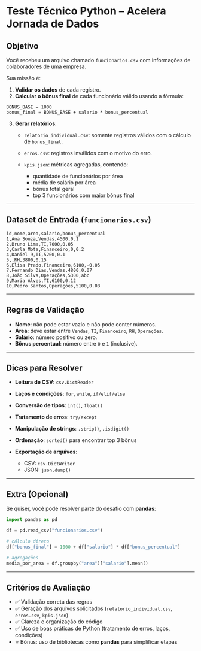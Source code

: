 # Teste Técnico Python – Acelera Jornada de Dados

## Objetivo

Você recebeu um arquivo chamado `funcionarios.csv` com informações de colaboradores de uma empresa.

Sua missão é:

1. **Validar os dados** de cada registro.
2. **Calcular o bônus final** de cada funcionário válido usando a fórmula:

```
BONUS_BASE = 1000
bonus_final = BONUS_BASE + salario * bonus_percentual
```

3. **Gerar relatórios**:

   * `relatorio_individual.csv`: somente registros válidos com o cálculo de `bonus_final`.
   * `erros.csv`: registros inválidos com o motivo do erro.
   * `kpis.json`: métricas agregadas, contendo:

     * quantidade de funcionários por área
     * média de salário por área
     * bônus total geral
     * top 3 funcionários com maior bônus final

---

## Dataset de Entrada (`funcionarios.csv`)

```csv
id,nome,area,salario,bonus_percentual
1,Ana Souza,Vendas,4500,0.1
2,Bruno Lima,TI,7000,0.05
3,Carla Mota,Financeiro,0,0.2
4,Daniel 9,TI,5200,0.1
5,,RH,3800,0.15
6,Elisa Prado,Financeiro,6100,-0.05
7,Fernando Dias,Vendas,4800,0.07
8,João Silva,Operações,5300,abc
9,Maria Alves,TI,6100,0.12
10,Pedro Santos,Operações,5100,0.08
```

---

## Regras de Validação

* **Nome**: não pode estar vazio e não pode conter números.
* **Área**: deve estar entre `Vendas`, `TI`, `Financeiro`, `RH`, `Operações`.
* **Salário**: número positivo ou zero.
* **Bônus percentual**: número entre `0` e `1` (inclusive).

---

## Dicas para Resolver

* **Leitura de CSV**: `csv.DictReader`
* **Laços e condições**: `for`, `while`, `if/elif/else`
* **Conversão de tipos**: `int()`, `float()`
* **Tratamento de erros**: `try/except`
* **Manipulação de strings**: `.strip()`, `.isdigit()`
* **Ordenação**: `sorted()` para encontrar top 3 bônus
* **Exportação de arquivos**:

  * CSV: `csv.DictWriter`
  * JSON: `json.dump()`

---

## Extra (Opcional)

Se quiser, você pode resolver parte do desafio com **pandas**:

```python
import pandas as pd

df = pd.read_csv("funcionarios.csv")

# cálculo direto
df["bonus_final"] = 1000 + df["salario"] * df["bonus_percentual"]

# agregações
media_por_area = df.groupby("area")["salario"].mean()
```

---

## Critérios de Avaliação

* ✅ Validação correta das regras
* ✅ Geração dos arquivos solicitados (`relatorio_individual.csv`, `erros.csv`, `kpis.json`)
* ✅ Clareza e organização do código
* ✅ Uso de boas práticas de Python (tratamento de erros, laços, condições)
* ⭐ Bônus: uso de bibliotecas como **pandas** para simplificar etapas